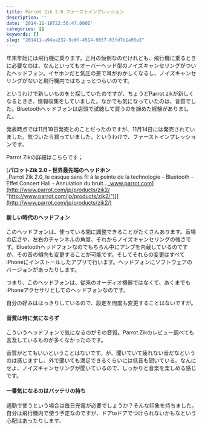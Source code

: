 ```yaml
---
title: Parrot Zik 2.0 ファーストインプレッション
description: ''
date: '2014-11-18T22:56:47.000Z'
categories: []
keywords: []
slug: "201411-a94ea232-5c0f-4514-9657-03fd7b1a95e2"
---
```

年末年始には飛行機に乗ります。正月の恒例なのだけれども、飛行機に乗るときに必要なのは、なんといってもオーバーヘッド型のノイズキャンセリングがついたヘッドフォン。イヤホンだと気圧の差で耳がおかしくなるし、ノイズキャンセリングがないと飛行機内ではちょっとつらいのです。

というわけで新しいものをと探していたのですが、ちょうどParrot zikが新しくなるときき、情報収集をしていました。なかでも気になっていたのは、音質でした。Bluetoothヘッドフォンは店頭で試聴して買うのを諦めた経験がありました。

発表時点では11月19日発売とのことだったのですが、11月14日には発売されていました。気づいたら買っていました。というわけで、ファーストインプレッションです。

Parrot Zikの詳細はこちらです；

[**パロットZik 2.0 - 世界最先端のヘッドホン**  
_Parrot Zik 2.0, le casque sans fil à la pointe de la technologie - Bluetooth - Effet Concert Hall - Annulation du bruit…_www.parrot.com](http://www.parrot.com/jp/products/zik2/ "http://www.parrot.com/jp/products/zik2/")[](http://www.parrot.com/jp/products/zik2/)

#### 新しい時代のヘッドフォン

このヘッドフォンは、使っている間に調整できることがたくさんあります。音場の広さや、左右のチャンネルの角度、それからノイズキャンセリングの強さです。Bluetoothヘッドフォンなのでもちろん中にアンプを内蔵しているのですが、その音の傾向も変更することが可能です。そしてそれらの変更はすべてiPhoneにインストールしたアプリで行います。ヘッドフォンにソフトウェアのバージョンがあったりします。

つまり、このヘッドフォンは、従来のオーディオ機器ではなくて、あくまでもiPhoneアクセサリとしてのヘッドフォンなのです。

自分の好みははっきりしているので、設定を何度も変更することはないですが。

#### 音質は特に気にならず

こういうヘッドフォンで気になるのがその音質。Parrot Zikのレビュー調べても言及しているものが多くなかったのです。

音質がとてもいいということはないです。が、聞いていて疲れない音だなというのは感じますし、外で聞いても満足できるくらいには低音も聞いている。なんにせよ、ノイズキャンセリングが聞いているので、しっかりと音楽を楽しめる感じです。

#### 一番気になるのはバッテリの持ち

通勤で使うという場合は毎日充電が必要でしょうか？そんな印象を持ちました。自分は飛行機内で使う予定なのですが、ドアtoドアでつけられないかもなという心配はあったりします。